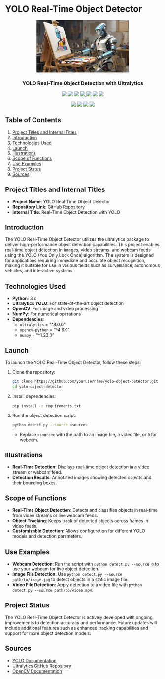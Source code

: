 # YOLO Real-Time Object Detector
<!-- logo -->
<p align="center">
  <img width='300' src="assets/readme/robimg.png">
</p>

<!-- tag line -->
<h3 align='center'> YOLO Real-Time Object Detection with Ultralytics </h3>

<!-- primary badges -->
<p align="center">
  <img src='https://img.shields.io/github/package-json/v/yourusername/yolo-object-detector?color=blue&label=npm&style=flat' />
  <img src='https://img.shields.io/bundlephobia/minzip/yolo-object-detector?color=success&label=size' />
  <img src='https://img.shields.io/npm/dw/yolo-object-detector?color=blueviolet' />
  <a href='https://join.slack.com/your-slack-invite'>
    <img src='https://img.shields.io/badge/Chat-Slack-red'>
  </a>
  <img src='https://img.shields.io/github/stars/yourusername/yolo-object-detector?style=social&color=%23FFB31A' />
  <img src='https://img.shields.io/github/followers/yourusername?label=Follow&style=social&color=%23FFB31A' />
  <a href='https://twitter.com/intent/tweet?url=https%3A%2F%2Fgithub.com%2Fyourusername%2Fyolo-object-detector&via=yourtwitterhandle&text=Check%20out%20this%20awesome%20YOLO%20Object%20Detector%21&hashtags=python,objectdetection'>
    <img src='https://img.shields.io/twitter/url/http/shields.io.svg?style=social'/>
  </a>
</p>

<!-- Coverage badges -->
<p align='center'>
  <img src='https://img.shields.io/badge/Stmts-100%25-success' />
  <img src='https://img.shields.io/badge/Branch-100%25-success' />
  <img src='https://img.shields.io/badge/Funcs-100%25-success' />
  <img src='https://img.shields.io/badge/Lines-100%25-success' />
</p>

## Table of Contents
1. [Project Titles and Internal Titles](#project-titles-and-internal-titles)
2. [Introduction](#introduction)
3. [Technologies Used](#technologies-used)
4. [Launch](#launch)
5. [Illustrations](#illustrations)
6. [Scope of Functions](#scope-of-functions)
7. [Use Examples](#use-examples)
8. [Project Status](#project-status)
9. [Sources](#sources)

## Project Titles and Internal Titles
- **Project Name**: YOLO Real-Time Object Detector
- **Repository Link**: [GitHub Repository](https://github.com/yourusername/yolo-object-detector)
- **Internal Title**: Real-Time Object Detection with YOLO

## Introduction
The YOLO Real-Time Object Detector utilizes the ultralytics package to deliver high-performance object detection capabilities. This project enables real-time object detection in images, video streams, and webcam feeds using the YOLO (You Only Look Once) algorithm. The system is designed for applications requiring immediate and accurate object recognition, making it suitable for use in various fields such as surveillance, autonomous vehicles, and interactive systems.

## Technologies Used
- **Python**: 3.x
- **Ultralytics YOLO**: For state-of-the-art object detection
- **OpenCV**: For image and video processing
- **NumPy**: For numerical operations
- **Dependencies**:
  - `ultralytics` = "^8.0.0"
  - `opencv-python` = "^4.6.0"
  - `numpy` = "^1.23.0"

## Launch
To launch the YOLO Real-Time Object Detector, follow these steps:
1. Clone the repository:
    ```bash
    git clone https://github.com/yourusername/yolo-object-detector.git
    cd yolo-object-detector
    ```
2. Install dependencies:
    ```bash
    pip install -r requirements.txt
    ```
3. Run the object detection script:
    ```bash
    python detect.py --source <source>
    ```
    - Replace `<source>` with the path to an image file, a video file, or `0` for webcam.

## Illustrations
- **Real-Time Detection**: Displays real-time object detection in a video stream or webcam feed.
- **Detection Results**: Annotated images showing detected objects and their bounding boxes.

## Scope of Functions
- **Real-Time Object Detection**: Detects and classifies objects in real-time from video streams or live webcam feeds.
- **Object Tracking**: Keeps track of detected objects across frames in video feeds.
- **Customizable Detection**: Allows configuration for different YOLO models and detection parameters.

## Use Examples
- **Webcam Detection**: Run the script with `python detect.py --source 0` to use your webcam for live object detection.
- **Image File Detection**: Use `python detect.py --source path/to/image.jpg` to detect objects in a static image file.
- **Video File Detection**: Apply detection to a video file with `python detect.py --source path/to/video.mp4`.

## Project Status
The YOLO Real-Time Object Detector is actively developed with ongoing improvements to detection accuracy and performance. Future updates will include additional features such as enhanced tracking capabilities and support for more object detection models.

## Sources
- [YOLO Documentation](https://github.com/ultralytics/yolov5)
- [Ultralytics GitHub Repository](https://github.com/ultralytics/yolov5)
- [OpenCV Documentation](https://docs.opencv.org/)
